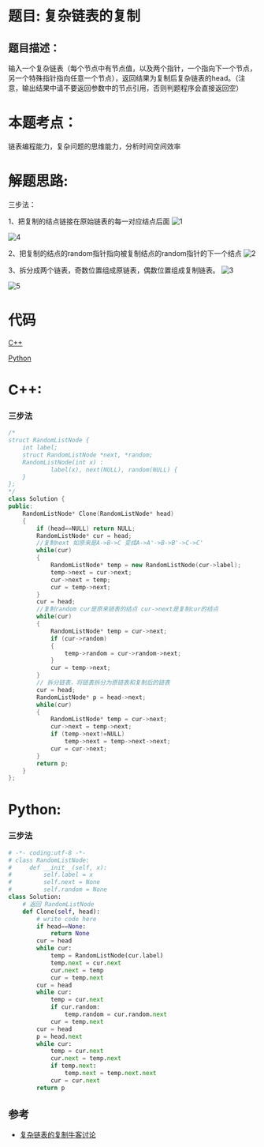 # 题目: 复杂链表的复制
## 题目描述：
输入一个复杂链表（每个节点中有节点值，以及两个指针，一个指向下一个节点，另一个特殊指针指向任意一个节点），返回结果为复制后复杂链表的head。（注意，输出结果中请不要返回参数中的节点引用，否则判题程序会直接返回空）

# 本题考点：
  
  链表编程能力，复杂问题的思维能力，分析时间空间效率
  
# 解题思路:
  三步法：
  
  1、把复制的结点链接在原始链表的每一对应结点后面
  ![1](https://github.com/bryceustc/CodingInterviews/blob/master/CopyComplexList/Images/1.png)
  
  ![4](https://github.com/bryceustc/CodingInterviews/blob/master/CopyComplexList/Images/4.png)
  
  2、把复制的结点的random指针指向被复制结点的random指针的下一个结点
  ![2](https://github.com/bryceustc/CodingInterviews/blob/master/CopyComplexList/Images/2.png)
  
  3、拆分成两个链表，奇数位置组成原链表，偶数位置组成复制链表。
  ![3](https://github.com/bryceustc/CodingInterviews/blob/master/CopyComplexList/Images/3.png)
  
  ![5](https://github.com/bryceustc/CodingInterviews/blob/master/CopyComplexList/Images/5.png)
# 代码

[C++](./CopyComplexList.cpp)

[Python](./CopyComplexList.py)

# C++: 
### 三步法
```c++
/*
struct RandomListNode {
    int label;
    struct RandomListNode *next, *random;
    RandomListNode(int x) :
            label(x), next(NULL), random(NULL) {
    }
};
*/
class Solution {
public:
    RandomListNode* Clone(RandomListNode* head)
    {
        if (head==NULL) return NULL;
        RandomListNode* cur = head;
        //复制next 如原来是A->B->C 变成A->A'->B->B'->C->C'
        while(cur)
        {
            RandomListNode* temp = new RandomListNode(cur->label);
            temp->next = cur->next;
            cur->next = temp;
            cur = temp->next;
        }
        cur = head;
        //复制random cur是原来链表的结点 cur->next是复制cur的结点
        while(cur)
        {
            RandomListNode* temp = cur->next;
            if (cur->random)
            {
                temp->random = cur->random->next;
            }
            cur = temp->next;
        }
        // 拆分链表，将链表拆分为原链表和复制后的链表
        cur = head;
        RandomListNode* p = head->next;
        while(cur)
        {
            RandomListNode* temp = cur->next;
            cur->next = temp->next;
            if (temp->next!=NULL)
                temp->next = temp->next->next;
            cur = cur->next;
        }
        return p;
    }
};
```


# Python:
### 三步法
```python
# -*- coding:utf-8 -*-
# class RandomListNode:
#     def __init__(self, x):
#         self.label = x
#         self.next = None
#         self.random = None
class Solution:
    # 返回 RandomListNode
    def Clone(self, head):
        # write code here
        if head==None:
            return None
        cur = head
        while cur:
            temp = RandomListNode(cur.label)
            temp.next = cur.next
            cur.next = temp
            cur = temp.next
        cur = head
        while cur:
            temp = cur.next
            if cur.random:
                temp.random = cur.random.next
            cur = temp.next
        cur = head
        p = head.next
        while cur:
            temp = cur.next
            cur.next = temp.next
            if temp.next:
                temp.next = temp.next.next
            cur = cur.next
        return p
```
## 参考
  -  [复杂链表的复制牛客讨论](https://www.nowcoder.com/questionTerminal/f836b2c43afc4b35ad6adc41ec941dba?f=discussion)


